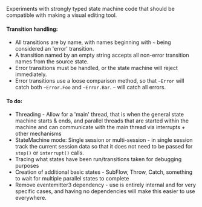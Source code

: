 Experiments with strongly typed state machine code that should be compatible with making a visual editing tool.

#### Transition handling:
* All transitions are by name, with names beginning with `~` being considered an 'error' transition.
* A transition named by an empty string accepts all non-error transition names from the source state.
* Error transitions must be handled, or the state machine will reject immediately.
* Error transitions use a loose comparison method, so that `~Error` will catch both `~Error.Foo` and `~Error.Bar`.
`~` will catch all errors.

#### To do:
* Threading - Allow for a 'main' thread, that is when the general state machine starts & ends, and
parallel threads that are started within the machine and can communicate with the main thread via
interrupts + other mechanisms
* StateMachine mode: Single session or multi-session - in single session track the current session data
so that it does not need to be passed for `stop()` or `interrupt()` calls.
* Tracing what states have been run/transitions taken for debugging purposes
* Creation of additional basic states - SubFlow, Throw, Catch, something to wait for multiple parallel states to complete
* Remove eventemitter3 dependency - use is entirely internal and for very specific cases, and having no dependencies will make this easier to use everywhere.